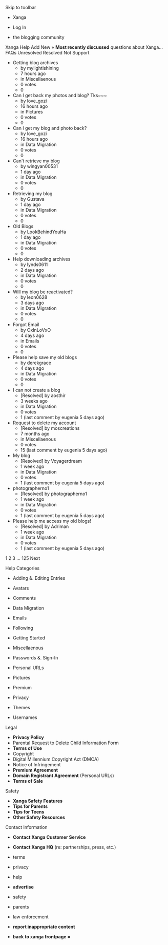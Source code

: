 Skip to toolbar

*   Xanga

*   Log In

*   the blogging community

Xanga Help Add New » **Most recently discussed** questions about Xanga… FAQs Unresolved Resolved Not Support

*   Getting blog archives
    *   by mylightishining
    *   7 hours ago
    *   in Miscellaenous
    *   0 votes
    *   0
*   Can I get back my photos and blog? Tks~~~
    *   by love\_gozi
    *   16 hours ago
    *   in Pictures
    *   0 votes
    *   0
*   Can I get my blog and photo back?
    *   by love\_gozi
    *   16 hours ago
    *   in Data Migration
    *   0 votes
    *   0
*   Can't retrieve my blog
    *   by wingyan00531
    *   1 day ago
    *   in Data Migration
    *   0 votes
    *   0
*   Retrieving my blog
    *   by Gustava
    *   1 day ago
    *   in Data Migration
    *   0 votes
    *   0
*   Old Blogs
    *   by LookBehindYouHa
    *   1 day ago
    *   in Data Migration
    *   0 votes
    *   0
*   Help downloading archives
    *   by lynds0611
    *   2 days ago
    *   in Data Migration
    *   0 votes
    *   0
*   Will my blog be reactivated?
    *   by leon0628
    *   3 days ago
    *   in Data Migration
    *   0 votes
    *   0
*   Forgot Email
    *   by OxInLoVxO
    *   4 days ago
    *   in Emails
    *   0 votes
    *   0
*   Please help save my old blogs
    *   by derekgrace
    *   4 days ago
    *   in Data Migration
    *   0 votes
    *   0
*   I can not create a blog
    *   \[Resolved\] by aosthir
    *   3 weeks ago
    *   in Data Migration
    *   0 votes
    *   1 (last comment by eugenia 5 days ago)
*   Request to delete my account
    *   \[Resolved\] by moscreations
    *   7 months ago
    *   in Miscellaenous
    *   0 votes
    *   15 (last comment by eugenia 5 days ago)
*   My blog
    *   \[Resolved\] by Voyagerdream
    *   1 week ago
    *   in Data Migration
    *   0 votes
    *   1 (last comment by eugenia 5 days ago)
*   photographerno1
    *   \[Resolved\] by photographerno1
    *   1 week ago
    *   in Data Migration
    *   0 votes
    *   1 (last comment by eugenia 5 days ago)
*   Please help me access my old blogs!
    *   \[Resolved\] by Adriman
    *   1 week ago
    *   in Data Migration
    *   0 votes
    *   1 (last comment by eugenia 5 days ago)

1 2 3 ... 125 Next

Help Categories

*   Adding &. Editing Entries
*   Avatars
*   Comments
*   Data Migration
*   Emails
*   Following
*   Getting Started
*   Miscellaenous

*   Passwords &. Sign-In
*   Personal URLs
*   Pictures
*   Premium
*   Privacy
*   Themes
*   Usernames

Legal

*   **Privacy Policy**
*   Parental Request to Delete Child Information Form
*   **Terms of Use**
*   Copyright
*   Digital Millennium Copyright Act (DMCA)
*   Notice of Infringement
*   **Premium Agreement**
*   **Domain Registrant Agreement** (Personal URLs)
*   **Terms of Sale**

Safety

*   **Xanga Safety Features**
*   **Tips for Parents**
*   **Tips for Teens**
*   **Other Safety Resources**

Contact Information

*   **Contact Xanga Customer Service**
*   **Contact Xanga HQ** (re: partnerships, press, etc.)

*   terms
*   privacy
*   help
*   **advertise**

*   safety
*   parents
*   law enforcement
*   **report inappropriate content**

*   **back to xanga frontpage »**
